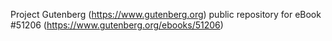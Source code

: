 Project Gutenberg (https://www.gutenberg.org) public repository for
eBook #51206 (https://www.gutenberg.org/ebooks/51206)
